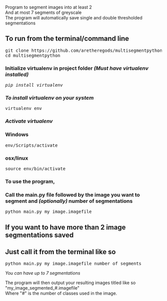 Program to segment images into at least 2  
And at most 7 segments of greyscale  
The program will automatically save single and double thresholded segmentations  

<h2>To run from the terminal/command line</h2>  
<pre>git clone https://github.com/aretheregods/multisegmentpython  
cd multisegmentpython</pre>  
  
<h3>Initialize virtualenv in project folder <em>(Must have virtualenv installed)</h3>  
<pre>pip install virtualenv</pre> <h3>To install virtualenv on your system</h3></em>  
<pre>virtualenv env</pre>  
  
<h3><em>Activate virtualenv</em></h3>  
<h3>Windows</h3>  
<pre>env/Scripts/activate</pre>  
  
<h3>osx/linux</h3>  
<pre>source env/bin/activate</pre>  
  
<h3>To use the program,</h3>  
<h3>Call the main.py file followed by the image you want to segment and <em>(optionally)</em> number of segmentations</h3>  
<pre>python main.py my_image.imagefile</pre>  
  
  
<h2>If you want to have more than 2 image segmentations saved</h2>  
<h2>Just call it from the terminal like so</h2>  
<pre>python main.py my_image.imagefile number_of_segments</pre> <em>You can have up to 7 segmentations</em>  
  
The program will then output your resulting images titled like so "my_image_segmented_#.imagefile"  
Where "#" is the number of classes used in the image.  
